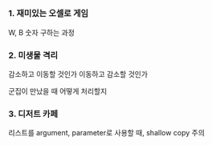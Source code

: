 ##

### 1. 재미있는 오셀로 게임

W, B 숫자 구하는 과정





### 2. 미생물 격리

감소하고 이동할 것인가 이동하고 감소할 것인가



군집이 만났을 때 어떻게 처리할지





### 3. 디저트 카페

리스트를 argument, parameter로 사용할 때, shallow copy 주의